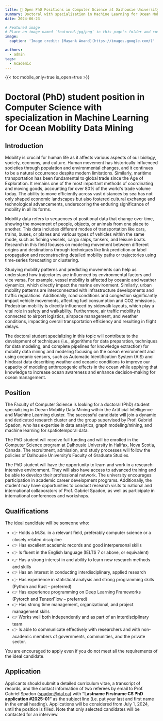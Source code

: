 ```yaml
---
title: 📢 Open PhD Positions in Computer Science at Dalhousie University
summary: Doctoral with specialization in Machine Learning for Ocean Mobility Data Mining
date: 2024-06-23

# Featured image
# Place an image named `featured.jpg/png` in this page's folder and customize its options here.
image:
  caption: 'Image credit: [Mayank Anand](https://images.google.com/)'

authors:
  - admin
tags:
  - Academic
---
```


{{< toc mobile_only=true is_open=true >}}

# Doctoral (PhD) student position in Computer Science with specialization in Machine Learning for Ocean Mobility Data Mining

## Introduction

Mobility is crucial for human life as it affects various aspects of our biology, society, economy, and culture. Human movement has historically influenced societies through population and environmental changes, and it continues to be a natural occurrence despite modern limitations. Similarly, maritime transportation has been fundamental to global trade since the Age of Exploration. It remains one of the most important methods of coordinating and moving goods, accounting for over 80% of the world's trade volume today. The ability to move efficiently across vast distances by sea has not only shaped economic landscapes but also fostered cultural exchange and technological advancements, underscoring the enduring significance of mobility in all its forms.

Mobility data refers to sequences of positional data that change over time, showing the movement of people, objects, or animals from one place to another. This data includes different modes of transportation like cars, trains, buses, or planes and various types of vehicles within the same mode, such as fishing vessels, cargo ships, tankers, and leisure boats. Research in this field focuses on modeling movement between different origins and destinations through techniques like link prediction or label propagation and reconstructing detailed mobility paths or trajectories using time-series forecasting or clustering.

Studying mobility patterns and predicting movements can help us understand how trajectories are influenced by environmental factors and vice versa. For example, vessel mobility is affected by oceanic and weather dynamics, which directly impact the marine environment. Similarly, urban mobility patterns are interconnected with infrastructure developments and traffic regulations. Additionally, road conditions and congestion significantly impact vehicle movements, affecting fuel consumption and CO2 emissions. Pedestrian mobility is directly influenced by sidewalk layouts, which play a vital role in safety and walkability. Furthermore, air traffic mobility is connected to airport logistics, airspace management, and weather conditions, impacting overall transportation efficiency and resulting in flight delays.

The doctoral student specializing in this topic will contribute to the development of techniques (i.e., algorithms for data preparation, techniques for data modeling, and complete pipelines for knowledge extraction) for mobility data mining and modeling focusing on the ocean environment and using oceanic sensors, such as Automatic Identification System (AIS) and hindcast data describing weather and oceanic conditions to improve our capacity of modeling anthropogenic effects in the ocean while applying that knowledge to increase ocean awareness and enhance decision-making for ocean management.

## Position

The Faculty of Computer Science is looking for a doctoral (PhD) student specializing in Ocean Mobility Data Mining within the Artificial Intelligence and Machine Learning cluster. The successful candidate will join a dynamic and dedicated research cluster and the group supervised by Prof. Gabriel Spadon, who has expertise in data analytics, graph modeling/mining, and machine learning for spatiotemporal data.

The PhD student will receive full funding and will be enrolled in the Computer Science program at Dalhousie University in Halifax, Nova Scotia, Canada. The recruitment, admission, and study processes will follow the policies of Dalhousie University’s Faculty of Graduate Studies.

The PhD student will have the opportunity to learn and work in a research-intensive environment. They will also have access to advanced training and be able to develop their professional network. The university encourages participation in academic career development programs. Additionally, the student may have opportunities to conduct research visits to national and international collaborators of Prof. Gabriel Spadon, as well as participate in international conferences and workshops.

## Qualifications

The ideal candidate will be someone who: 

- 👉 Holds a M.Sc. in a relevant field, preferably computer science or a closely related discipline
- 👉 Has excellent academic records and good interpersonal skills
- 👉 Is fluent in the English language (IELTS 7 or above, or equivalent)
- 👉 Has a strong interest in and ability to learn new research methods and skills
- 👉 Has an interest in conducting interdisciplinary, applied research
- 👉 Has experience in statistical analysis and strong programming skills (Python and Rust – preferred)
- 👉 Has experience programming on Deep Learning Frameworks (Pytorch and TensorFlow – preferred) 
- 👉 Has strong time management, organizational, and project management skills
- 👉 Works well both independently and as part of an interdisciplinary team
- 👉 Is able to communicate effectively with researchers and with non-academic members of governments, communities, and the private sector.

You are encouraged to apply even if you do not meet all the requirements of the ideal candidate.

## Application

Applicants should submit a detailed curriculum vitae, a transcript of records, and the contact information of two referees by email to Prof. Gabriel Spadon ([spadon@dal.ca](spadon@dal.ca)) with **“Lastname Firstname CS PhD application #2025-01”** as the subject line (i.e. put your last and first name in the email heading). Applications will be considered from July 1, 2024, until the position is filled. Note that only selected candidates will be contacted for an interview.